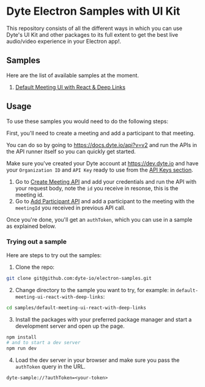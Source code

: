 # Dyte Electron Samples with UI Kit

This repository consists of all the different ways in which you can use Dyte's
UI Kit and other packages to its full extent to get the best live audio/video
experience in your Electron app!.

## Samples

Here are the list of available samples at the moment.

1. [Default Meeting UI with React & Deep Links](./samples/default-meeting-ui-react-with-deep-links/)

## Usage

To use these samples you would need to do the following steps:

First, you'll need to create a meeting and add a participant to that meeting.

You can do so by going to https://docs.dyte.io/api?v=v2 and run the APIs in the
API runner itself so you can quickly get started.

Make sure you've created your Dyte account at https://dev.dyte.io and have your
`Organization ID` and `API Key` ready to use from the
[API Keys section](https://dev.dyte.io/apikeys).

1. Go to
   [Create Meeting API](https://docs.dyte.io/api/?v=v2#/operations/create_meeting)
   and add your credentials and run the API with your request body, note the
   `id` you receive in resonse, this is the meeting id.
2. Go to
   [Add Participant API](https://docs.dyte.io/api/?v=v2#/operations/add_participant)
   and add a participant to the meeting with the `meetingId` you received in
   previous API call.

Once you're done, you'll get an `authToken`, which you can use in a sample as
explained below.

### Trying out a sample

Here are steps to try out the samples:

1. Clone the repo:

```sh
git clone git@github.com:dyte-io/electron-samples.git
```

2. Change directory to the sample you want to try, for example: in `default-meeting-ui-react-with-deep-links`:

```sh
cd samples/default-meeting-ui-react-with-deep-links
```

3. Install the packages with your preferred package manager and start a development server and open up the page.

```sh
npm install
# and to start a dev server
npm run dev
```

4. Load the dev server in your browser and make sure you pass the `authToken` query in the URL.

```
dyte-sample://?authToken=<your-token>
```
